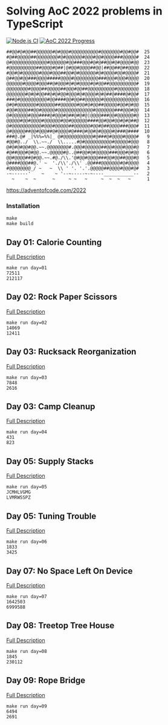 # Solving AoC 2022 problems in TypeScript

[![Node.js CI](https://github.com/hnatiukr/aoc-2022/actions/workflows/node.js.yml/badge.svg)](https://github.com/hnatiukr/aoc-2022/actions/workflows/node.js.yml)
[![AoC 2022 Progress](https://img.shields.io/endpoint?url=https://raw.githubusercontent.com/hnatiukr/aoc-2022/main/.github/badges/2022.json)](/day/)

```console
##@@#@#@@##@@@@@@#@#@@@#@@@@@@@@@@#@@@@@@@#@@#@@#  25
#@##@@@@@##@@@@@@@@#@#@@@@@@#@@@#@@#@@@@###@@@@@#  24
@#@@@@@@@@@@@@@#@@@@@@#@@###@@@#@#@##@@#@#@@@@#@@  23
#@@@@@@@@@@##@@@@#@##|@#@@#@@@@##@@|##@@##@##@@@@  22
#@@#@#@@@@@@#@@@#@@@##@@#@#@@@@@@#@#@@@@#@@#@@@@#  21
@##@@#@@###@@@@#####@@@@#@@@@@@@@@###@@@#@@@#@@@@  20
@@@@@@#@@@@#@@@##@#@@@#@#@#@@@@#@#@@##@@@@@@@@@@#  19
@@@@@@@@#@@@@##@@@@@##@@@#@@##@@@@@@@@@@#@@@@@@@@  18
@@@@@@@#@#@#@@##@#@#@@#@@@#@#@@@@#@#@##@####@#@@#  17
###@#@@@@@@@@@@#@@####@@#@@##@@@@@@#@@@@@@@@@@@@@  16
@#@#@@@@@@@#@@@@@@##@@@@@@#@@#@#@@##@@@@@#@@#@#@@  15
#@@#@@@@##@@#@@@@@#@@@@@@@@@@@@@#@@@@@@@###@@@#@@  14
@#@@@@@@#@@@####@#@@@#@##@#@#@|@@@@###@@#@@@@@@#@  13
@@@@@#@@#@@@@#@@@@@@#@@#@@@@@@####@@#@@#@@#@#@##@  12
@#@@@@@@@@@@@#@@@#@@@@@##@@@@@@#@@#@##@@@@###@@@#  11
@#@@@@@##@@#@@@##@#@@@@#@###@#@@#@#@@@@#@###@####  10
###@.@# _|%%%=%%|_ @#@@@@@@@@@@@#@###@#@@@@#@@@@#   9
#@@#@../  \\.~~./  \\.....#@#@@@@@@@@@@#@@@@@#@@@   8
@#@#@#@@#@@.~~.@@@@@@@@#.@@@#@@@@@@##@@#@@@#@@@#@   7
#@##@@@#@#@@.~~.@@@@@#@..@##@@#@#@@@@@###@@@#@#@@   6
@@#@@@@##@#@@.~~.#@./\\.'@#@@#@@@@###@@#@@##@@@#@   5
@####@@@##@.' ~  './\\'./\\' .@@###@@@@@@@#@#@@@@   4
#@@@@@@@@_/ ~   ~  \\ ' '. '.'.@@@@@##@@@@#@@@#@#   3
-~------'    ~    ~ '--~-----~-~----___________--   2
  ~    ~  ~      ~     ~ ~   ~     ~  ~  ~   ~      1
```

https://adventofcode.com/2022

### Installation

```console
make
make build
```

## Day 01: Calorie Counting

[Full Description](https://github.com/hnatiukr/aoc-2022/tree/main/day/01)

```console
make run day=01
72511
212117
```

## Day 02: Rock Paper Scissors

[Full Description](https://github.com/hnatiukr/aoc-2022/tree/main/day/02)

```console
make run day=02
14069
12411
```

## Day 03: Rucksack Reorganization

[Full Description](https://github.com/hnatiukr/aoc-2022/tree/main/day/03)

```console
make run day=03
7848
2616
```

## Day 03: Camp Cleanup

[Full Description](https://github.com/hnatiukr/aoc-2022/tree/main/day/04)

```console
make run day=04
431
823
```

## Day 05: Supply Stacks

[Full Description](https://github.com/hnatiukr/aoc-2022/tree/main/day/05)

```console
make run day=05
JCMHLVGMG
LVMRWSSPZ
```

## Day 05: Tuning Trouble

[Full Description](https://github.com/hnatiukr/aoc-2022/tree/main/day/06)

```console
make run day=06
1833
3425
```

## Day 07: No Space Left On Device

[Full Description](https://github.com/hnatiukr/aoc-2022/tree/main/day/07)

```console
make run day=07
1642503
6999588
```

## Day 08: Treetop Tree House

[Full Description](https://github.com/hnatiukr/aoc-2022/tree/main/day/08)

```console
make run day=08
1845
230112
```

## Day 09: Rope Bridge

[Full Description](https://github.com/hnatiukr/aoc-2022/tree/main/day/09)

```console
make run day=09
6494
2691
```

